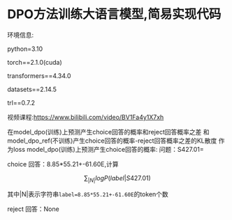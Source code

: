 # DPO方法训练大语言模型,简易实现代码

环境信息:

python=3.10

torch==2.1.0(cuda)

transformers==4.34.0

datasets==2.14.5

trl==0.7.2

视频课程:https://www.bilibili.com/video/BV1Fa4y1X7xh

在model_dpo(训练)上预测产生choice回答的概率和reject回答概率之差 和 model_dpo_ref(不训练)产生choice回答的概率-reject回答概率之差的KL散度 作为loss
model_dpo(训练)上预测产生choice回答的概率:
问题：S427.01=

choice 回答：8.85*55.21+-61.60E,计算

$$
\sum_{|N|} log P(label|S427.01)
$$

其中|N|表示字符串`label=8.85*55.21+-61.60E`的token个数

reject 回答：None
